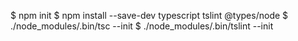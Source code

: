 $ npm init
$ npm install --save-dev typescript tslint @types/node
$ ./node_modules/.bin/tsc --init
$ ./node_modules/.bin/tslint --init